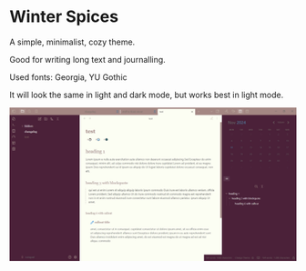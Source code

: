 # Winter Spices

A simple, minimalist, cozy theme.

Good for writing long text and journalling.

Used fonts: Georgia, YU Gothic

It will look the same in light and dark mode, but works best in light mode.

![](images/winterspices.jpg)
